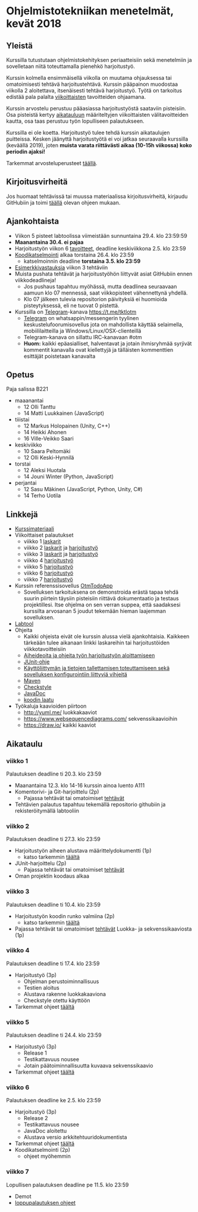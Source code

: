 # Ohjelmistotekniikan menetelmät, kevät 2018

## Yleistä

Kurssilla tutustutaan ohjelmistokehityksen periaatteisiin sekä menetelmiin ja sovelletaan niitä toteuttamalla pienehkö harjoitustyö.

Kurssin kolmella ensimmäisellä viikolla on muutama ohjauksessa tai omatoimisesti tehtävä harjoitustehtävä. Kurssin pääpainon muodostaa viikolla 2 aloitettava, itsenäisesti tehtävä harjoitustyö. Työtä on tarkoitus edistää pala palalta [viikoittaisten](https://github.com/mluukkai/otm-2018#aikataulu) tavoitteiden ohjaamana. 

Kurssin arvostelu perustuu pääasiassa harjoitustyöstä saataviin pisteisiin. Osa pisteistä kertyy [aikatauluun](https://github.com/mluukkai/otm-2018#aikataulu) määriteltyjen viikoittaisten välitavoitteiden kautta, osa taas perustuu työn lopulliseen palautukseen.

Kurssilla ei ole koetta. Harjoitustyö tulee tehdä kurssin aikataulujen puitteissa. Kesken jäänyttä harjoitustyötä ei voi jatkaa seuraavalla kurssilla (keväällä 2019), joten **muista varata riittävästi aikaa (10-15h viikossa) koko periodin ajaksi!**

Tarkemmat arvosteluperusteet [täällä](https://github.com/mluukkai/otm-2018/blob/master/web/arvosteluperusteet.md).

## Kirjoitusvirheitä 

Jos huomaat tehtävissä tai muussa materiaalissa kirjoitusvirheitä, kirjaudu GitHubiin ja toimi [täällä](https://github.com/mluukkai/otm-2018/blob/master/web/typokorjaukset.md) olevan ohjeen mukaan.

## Ajankohtaista

- Viikon 5 pisteet labtoolissa viimeistään sunnuntaina 29.4. klo 23:59:59
- **Maanantaina 30.4. ei pajaa**
- Harjoitustyön viikon 6 [tavoitteet](https://github.com/mluukkai/otm-2018/blob/master/tehtavat/harjoitustyo_viikko6.md), deadline keskiviikkona 2.5. klo 23:59  
- [Koodikatselmointi](https://github.com/mluukkai/otm-2018/blob/master/web/koodikatselmointi.md) alkaa torstaina 26.4. klo 23:59
  - katselmoinnin deadline **torstaina 3.5. klo 23:59**
- [Esimerkkivastauksia](https://github.com/mluukkai/otm-2018/blob/master/tehtavat/malli-viikko3.md) viikon 3 tehtäviin  
- Muista pushata tehtävät ja harjoitustyöhön liittyvät asiat GitHubiin ennen viikkodeadlineja!
  - Jos pushaus tapahtuu myöhässä, mutta deadlinea seuraavaan aamuun klo 07 mennessä, saat viikkopisteet vähennettynä yhdellä. 
  - Klo 07 jälkeen tulevia repositorion päivityksiä ei huomioida pisteytyksessä, eli ne tuovat 0 pistettä.
- Kurssilla on [Telegram](https://telegram.org/)-kanava 
<https://t.me/tktlotm>
  - [Telegram](https://telegram.org/) on whatsappin/messengerin tyylinen keskustelufoorumisovellus jota on mahdollista käyttää selaimella, mobiililaitteilla ja Windows/Linux/OSX-clienteillä
  - Telegram-kanava on sillattu IRC-kanavaan #otm
  - **Huom:** kaikki epäasialliset, halventavat ja jotain ihmisryhmää syrjivät kommentit kanavalla ovat kiellettyjä ja tälläisten kommenttien esittäjät poistetaan kanavalta

## Opetus

Paja salissa B221
- maaanantai 
  - 12 Olli Tanttu
  - 14 Matti Luukkainen (JavaScript)
- tiiistai 
  - 12 Markus Holopainen (Unity, C++)
  - 14 Heikki Ahonen
  - 16 Ville-Veikko Saari
- keskiviikko 
  - 10 Saara Peltomäki
  - 12 Olli Keski-Hynnilä
- torstai
  - 12 Aleksi Huotala
  - 14 Jouni Winter (Python, JavaScript)
- perjantai
  - 12 Sasu Mäkinen (JavaScript, Python, Unity, C#)
  - 14 Terho Uotila

## Linkkejä

- [Kurssimateriaali](https://github.com/mluukkai/otm-2018/blob/master/web/materiaali.md)
- Viikoittaiset palautukset
  - viikko 1 [laskarit](https://github.com/mluukkai/otm-2018/blob/master/tehtavat/viikko1.md) 
  - viikko 2 [laskarit](https://github.com/mluukkai/otm-2018/blob/master/tehtavat/viikko2.md) ja [harjoitustyö](https://github.com/mluukkai/otm-2018/blob/master/tehtavat/harjoitustyo_viikko2.md) 
  - viikko 3 [laskarit](https://github.com/mluukkai/otm-2018/blob/master/tehtavat/viikko3.md) ja [harjoitustyö](https://github.com/mluukkai/otm-2018/blob/master/tehtavat/harjoitustyo_viikko3.md)
  - viikko 4 [harjoitustyö](https://github.com/mluukkai/otm-2018/blob/master/tehtavat/harjoitustyo_viikko4.md)
  - viikko 5 [harjoitustyö](https://github.com/mluukkai/otm-2018/blob/master/tehtavat/harjoitustyo_viikko5.md)
  - viikko 6 [harjoitustyö](https://github.com/mluukkai/otm-2018/blob/master/tehtavat/harjoitustyo_viikko6.md)
  - viikko 7 [harjoitustyö](https://github.com/mluukkai/otm-2018/blob/master/tehtavat/harjoitustyo_viikko7.md)   
- Kurssin referenssisovellus [OtmTodoApp](https://github.com/mluukkai/OtmTodoApp)
  - Sovelluksen tarkoituksena on demonstroida erästä tapaa tehdä suurin piirtein täysiin pisteisiin riittävä dokumentaatio ja testaus projektillesi. Itse ohjelma on sen verran suppea, että saadaksesi kurssilta arvosanan 5 joudut tekemään hieman laajemman sovelluksen. 
- [Labtool](https://tktl-labtool.herokuapp.com/)
- Ohjeita 
  - Kaikki ohjeista eivät ole kurssin alussa vielä ajankohtaisia. Kaikkeen tärkeään tulee aikanaan linkki laskareihin tai harjoitustöiden viikkotavoitteisiin
  - [Aiheideoita ja ohjeita työn harjoitustyön aloittamiseen](https://github.com/mluukkai/otm-2018/blob/master/web/tyon_aloitus.md)
  - [JUnit-ohje](https://github.com/mluukkai/otm-2018/blob/master/web/junit.md) 
  - [Käyttöliittymän ja tietojen tallettamisen toteuttamiseen sekä sovelluksen konfigurointiin liittyviä vihjeitä](https://github.com/mluukkai/otm-2018/blob/master/web/java.md)
  - [Maven](https://github.com/mluukkai/otm-2018/blob/master/web/maven.md)
  - [Checkstyle](https://github.com/mluukkai/otm-2018/blob/master/web/checkstyle.md)  
  - [JavaDoc](https://github.com/mluukkai/otm-2018/blob/master/web/javadoc.md)
  - [koodin laatu](https://github.com/mluukkai/otm-2018/blob/master/web/koodin_laatuvaatimukset.md)
- Työkaluja kaavioiden piirtoon
  - <http://yuml.me/> luokkakaaviot
  - <https://www.websequencediagrams.com/> sekvenssikaavioihin
  - <https://draw.io/> kaikki kaaviot

## Aikataulu 

### viikko 1

Palautuksen deadline ti 20.3. klo 23:59

- Maanantaina 12.3. klo 14-16 kurssin ainoa luento A111
- Komentorivi- ja Git-harjoittelu (2p)
  - Pajassa tehtävät tai omatoimiset [tehtävät](https://github.com/mluukkai/otm-2018/blob/master/tehtavat/viikko1.md)
- Tehtävien palautus tapahtuu tekemällä repositorio githubiin ja rekisteröitymällä labtooliin

### viikko 2

Palautuksen deadline ti 27.3. klo 23:59

- Harjoitustyön aiheen alustava määrittelydokumentti (1p)
  - katso tarkemmin [täältä](https://github.com/mluukkai/otm-2018/blob/master/tehtavat/harjoitustyo_viikko2.md) 
- JUnit-harjoittelu (2p)
  - Pajassa tehtävät tai omatoimiset [tehtävät](https://github.com/mluukkai/otm-2018/blob/master/tehtavat/viikko2.md)
- Oman projektin koodaus alkaa

### viikko 3

Palautuksen deadline ti 10.4. klo 23:59

- Harjoitustyön koodin runko valmiina (2p)
  - katso tarkemmin [täältä](https://github.com/mluukkai/otm-2018/blob/master/tehtavat/harjoitustyo_viikko3.md) 
- Pajassa tehtävät tai omatoimiset [tehtävät](https://github.com/mluukkai/otm-2018/blob/master/tehtavat/viikko3.md) Luokka- ja sekvenssikaaviosta (1p)

### viikko 4

Palautuksen deadline ti 17.4. klo 23:59

- Harjoitustyö (3p)
  - Ohjelman perustoiminnallisuus 
  - Testien aloitus 
  - Alustava rakenne luokkakaaviona 
  - Checkstyle otettu käyttöön
- Tarkemmat ohjeet [täältä](https://github.com/mluukkai/otm-2018/blob/master/tehtavat/harjoitustyo_viikko4.md) 

### viikko 5

Palautuksen deadline ti 24.4. klo 23:59

- Harjoitustyö (3p)
  - Release 1 
  - Testikattavuus nousee 
  - Jotain päätoiminnallisuutta kuvaava sekvenssikaavio 
- Tarkemmat ohjeet [täältä](https://github.com/mluukkai/otm-2018/blob/master/tehtavat/harjoitustyo_viikko5.md) 

### viikko 6

Palautuksen deadline ke 2.5. klo 23:59

- Harjoitustyö (3p)
  - Release 2
  - Testikattavuus nousee 
  - JavaDoc aloitettu 
  - Alustava versio arkkitehtuuridokumentista 
- Tarkemmat ohjeet [täältä](https://github.com/mluukkai/otm-2018/blob/master/tehtavat/harjoitustyo_viikko6.md) 
- Koodikatselmointi (2p)
  - ohjeet myöhemmin

### viikko 7

Lopullisen palautuksen deadline pe 11.5. klo 23:59

- Demot
- [loppupalautuksen ohjeet](https://github.com/mluukkai/otm-2018/blob/master/tehtavat/harjoitustyo_viikko7.md) 
